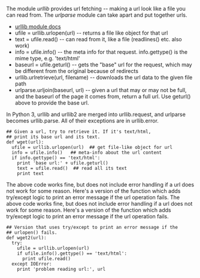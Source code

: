 The module *urllib* provides url fetching -- making a url look like a file you can read from. The *urlparse* module can take apart and put together urls.
* [urllib module docs]( https://developers.google.com/edu/python/docs.python.org/library/urllib)
* ufile = urllib.urlopen(url) -- returns a file like object for that url 
* text = ufile.read() -- can read from it, like a file (readlines() etc. also work) 
* info = ufile.info() -- the meta info for that request. info.gettype() is the mime type, e.g. 'text/html' 
* baseurl = ufile.geturl() -- gets the "base" url for the request, which may be different from the original because of redirects 
* urllib.urlretrieve(url, filename) -- downloads the url data to the given file path 
* urlparse.urljoin(baseurl, url) -- given a url that may or may not be full, and the baseurl of the page it comes from, return a full url. Use geturl() above to provide the base url. 

In Python 3, urllib and urllib2 are merged into urllib.request, and urlparse becomes urllib.parse. All of their exceptions are in urllib.error.
    
```    
## Given a url, try to retrieve it. If it's text/html,
## print its base url and its text.
def wget(url):
  ufile = urllib.urlopen(url)  ## get file-like object for url
  info = ufile.info()   ## meta-info about the url content
  if info.gettype() == 'text/html':
    print 'base url:' + ufile.geturl()
    text = ufile.read()  ## read all its text
    print text
```

The above code works fine, but does not include error handling if a url does not work for some reason. Here's a version of the function which adds try/except logic to print an error message if the url operation fails.
The above code works fine, but does not include error handling if a url does not work for some reason. Here's a version of the function which adds try/except logic to print an error message if the url operation fails.
    
```    
## Version that uses try/except to print an error message if the
## urlopen() fails.
def wget2(url):
  try:
    ufile = urllib.urlopen(url)
    if ufile.info().gettype() == 'text/html':
      print ufile.read()
  except IOError:
    print 'problem reading url:', url
```
